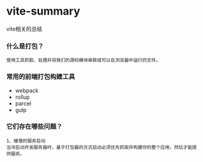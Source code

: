 # vite-summary
vite相关的总结

### 什么是打包？
```
使用工具抓取、处理并将我们的源码模块串联成可以在浏览器中运行的文件。
```
### 常用的前端打包构建工具
- webpack
- rollup
- parcel
- gulp

### 它们存在哪些问题？
```
1、缓慢的服务启动
当冷启动开发服务器时，基于打包器的方式启动必须优先抓取并构建你的整个应用，然后才能提供服务。
```
